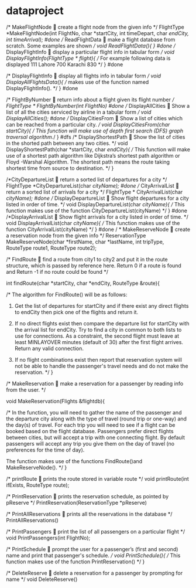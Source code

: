 ﻿# dataproject

/*  MakeFlightNode  create a flight node from the given info */
FlightType *MakeFlightNode(int FlightNo, char *startCity, 
 			 int timeDepart, char *endCity, int timeArrival);
#done
/*  ReadFlightData  make a flight database from scratch. Some examples are shown */
void ReadFlightData(){
}
#done
/* DisplayFlightInfo   display a particular flight info in tabular form  */
void DisplayFlightInfo(FlightType * flight){
/* For example following data is displayed
       111	 Lahore	700	Karachi	830
*/
}
#done

/* DisplayFlightInfo   display all flights info in tabular form */
void DisplayAllFlightsData(){
/*  makes use of the function named DisplayFlightInfo().
*/
}
#done

/*  FlightByNumber  return info about a flight given its flight number  */
FlightType * FlightByNumber(int FlightNo)
#done
/*  DisplayAllCities  Show a list of all the cities serviced by airline in a tabular form   */
void DisplayAllCities();
#done
/* DisplayCitiesFrom  Show a list of cities which can be reached from a particular city. */
void DisplayCitiesFrom(char *startCity){
/* This function will make use of depth first search (DFS) graph traversal algorithm.*/
}
#dfs
/* DisplayShortestPath  Show the list of cities in the shorted path between any two cities. */
void DisplayShortestPath(char *startCity, char *endCity){
/* This function will make use of a shortest path algorithm like Dijkstra’s shortest path algorithm or Floyd -Warshal Algorithm. The shortest path means the route taking shortest time from source to destination. */
 }

/*CityDepartureList  return a sorted list of departures for a city    */
FlightType *CityDepartureList(char *cityName);
#done
/*  CityArrivalList  return a sorted list of arrivals for a city  */
FlightType * CityArrivalList(char *cityName);
#done
/* DisplayDepartureList  Show flight departures for a city listed in order of time. */
void DisplayDepartureList(char *cityName){
    /* This function makes use of the function CityDepartureList(cityName) */
}
#done
/*DisplayArrivalList  Show flight arrivals for a city listed in order of time. */
void DisplayArrivalList(char *cityName){
   /* This function makes use of the function CityArrivalList(cityName) */
}
#done
/ * MakeReserveNode  create a reservation node from the given info */
ReservationType MakeReserveNode(char *firstName, char *lastName,
		 int tripType, RouteType route1, RouteType route2);

/* FindRoute  find a route from city1 to city2 and put it in the route structure, which is passed by 
		 reference here.
                                      Return 0 if a route is found and 
                                      Return -1 if no route could be found */
									  
int findRoute(char *startCity, char *endCity, RouteType &route){

/* The algorithm for FindRoute() will be as follows:
 
1.	Get the list of departures for startCity and if there exist any direct flights to endCity then pick one of the flights and return it.

2.	If no direct flights exist then compare the departure list for startCity with the arrival list for endCity. Try to find a city in common to both lists to use for connections. As a constraint, the second flight must leave at least MINLAYOVER minutes (default of 30) after the first flight arrives. Return any valid connection.

3.	If no flight combinations exist then report that reservation system will not be able to handle the passenger's travel needs and do not make the reservation. 
*/
 }

/* MakeReservation  make a reservation for a passenger by reading info from the user. */

void MakeReservation(Flights &flightdb){

/* In the function, you will need to gather the name of the passenger and the departure city along with the type of travel (round trip or one-way) and the day(s) of travel. For each trip you will need to see if a flight can be booked based on the flight database. Passengers prefer direct flights between cities, but will accept a trip with one connecting flight. By default passengers will accept any trip you give them on the day of travel (no preferences for the time of day). 

The function makes use of the functions FindRoute()and MakeReserveNode(). */
}

/* printRoute  prints the route stored in variable route  */
void printRoute(int ifExists, RouteType route);


/* PrintReservation  prints the reservation schedule, as pointed by  pReserve */
PrintReservation(ReservationType *pReserve)

/* PrintAllReservations  prints all the reservations in the database */
PrintAllReservations()

/* PrintPassengers  print the list of all passengers on a particular flight  */
void PrintPassengers(int FlightNo);

/* PrintSchedule  prompt the user for a passenger’s (first and second) name and print that passenger's schedule. */
void PrintSchedule(){
   /* This function makes use of the function PrintReservation() */
}

/* DeleteReserve  delete a reservation for a passenger by prompting for name  */
void DeleteReserve()

